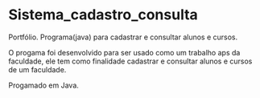 # Sistema_cadastro_consulta
Portfólio. Programa(java) para cadastrar e consultar alunos e cursos.



O progama foi desenvolvido para ser usado como um trabalho aps da faculdade, ele tem como finalidade cadastrar e consultar alunos e cursos de um faculdade.


Progamado em Java.

